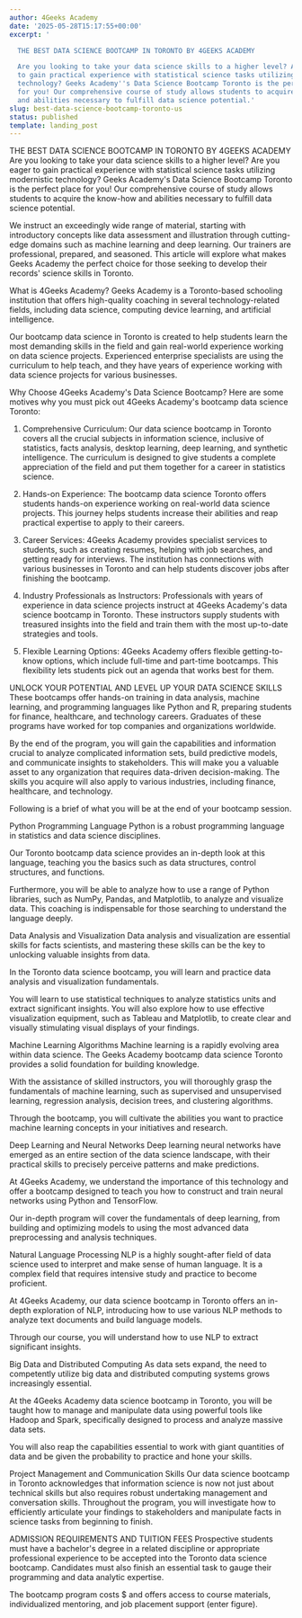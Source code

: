 ```yaml
---
author: 4Geeks Academy
date: '2025-05-28T15:17:55+00:00'
excerpt: '

  THE BEST DATA SCIENCE BOOTCAMP IN TORONTO BY 4GEEKS ACADEMY

  Are you looking to take your data science skills to a higher level? Are you eager
  to gain practical experience with statistical science tasks utilizing modernistic
  technology? Geeks Academy''s Data Science Bootcamp Toronto is the perfect place
  for you! Our comprehensive course of study allows students to acquire the know-how
  and abilities necessary to fulfill data science potential.'
slug: best-data-science-bootcamp-toronto-us
status: published
template: landing_post
---
```

THE BEST DATA SCIENCE BOOTCAMP IN TORONTO BY 4GEEKS ACADEMY
Are you looking to take your data science skills to a higher level? Are you eager to gain practical experience with statistical science tasks utilizing modernistic technology? Geeks Academy's Data Science Bootcamp Toronto is the perfect place for you! Our comprehensive course of study allows students to acquire the know-how and abilities necessary to fulfill data science potential.

 We instruct an exceedingly wide range of material, starting with introductory concepts like data assessment and illustration through cutting-edge domains such as machine learning and deep learning. Our trainers are professional, prepared, and seasoned. This article will explore what makes Geeks Academy the perfect choice for those seeking to develop their records' science skills in Toronto.

What is 4Geeks Academy?
Geeks Academy is a Toronto-based schooling institution that offers high-quality coaching in several technology-related fields, including data science, computing device learning, and artificial intelligence.

Our bootcamp data science in Toronto is created to help students learn the most demanding skills in the field and gain real-world experience working on data science projects. Experienced enterprise specialists are using the curriculum to help teach, and they have years of experience working with data science projects for various businesses.

Why Choose 4Geeks Academy's Data Science Bootcamp?
Here are some motives why you must pick out 4Geeks Academy's bootcamp data science Toronto:
1. Comprehensive Curriculum: Our data science bootcamp in Toronto covers all the crucial subjects in information science, inclusive of statistics, facts analysis, desktop learning, deep learning, and synthetic intelligence. The curriculum is designed to give students a complete appreciation of the field and put them together for a career in statistics science.

2. Hands-on Experience: The bootcamp data science Toronto offers students hands-on experience working on real-world data science projects. This journey helps students increase their abilities and reap practical expertise to apply to their careers.

3. Career Services: 4Geeks Academy provides specialist services to students, such as creating resumes, helping with job searches, and getting ready for interviews. The institution has connections with various businesses in Toronto and can help students discover jobs after finishing the bootcamp.

4. Industry Professionals as Instructors: Professionals with years of experience in data science projects instruct at 4Geeks Academy's data science bootcamp in Toronto. These instructors supply students with treasured insights into the field and train them with the most up-to-date strategies and tools.

5. Flexible Learning Options: 4Geeks Academy offers flexible getting-to-know options, which include full-time and part-time bootcamps. This flexibility lets students pick out an agenda that works best for them.

UNLOCK YOUR POTENTIAL AND LEVEL UP YOUR DATA SCIENCE SKILLS
These bootcamps offer hands-on training in data analysis, machine learning, and programming languages like Python and R, preparing students for finance, healthcare, and technology careers. Graduates of these programs have worked for top companies and organizations worldwide.
 
By the end of the program, you will gain the capabilities and information crucial to analyze complicated information sets, build predictive models, and communicate insights to stakeholders. This will make you a valuable asset to any organization that requires data-driven decision-making. The skills you acquire will also apply to various industries, including finance, healthcare, and technology.

Following is a brief of what you will be at the end of your bootcamp session.

Python Programming Language
Python is a robust programming language in statistics and data science disciplines. 

Our Toronto bootcamp data science provides an in-depth look at this language, teaching you the basics such as data structures, control structures, and functions.

Furthermore, you will be able to analyze how to use a range of Python libraries, such as NumPy, Pandas, and Matplotlib, to analyze and visualize data. This coaching is indispensable for those searching to understand the language deeply.

Data Analysis and Visualization
Data analysis and visualization are essential skills for facts scientists, and mastering these skills can be the key to unlocking valuable insights from data.

In the Toronto data science bootcamp, you will learn and practice data analysis and visualization fundamentals. 

You will learn to use statistical techniques to analyze statistics units and extract significant insights. You will also explore how to use effective visualization equipment, such as Tableau and Matplotlib, to create clear and visually stimulating visual displays of your findings. 

Machine Learning Algorithms
Machine learning is a rapidly evolving area within data science. The Geeks Academy bootcamp data science Toronto provides a solid foundation for building knowledge. 

With the assistance of skilled instructors, you will thoroughly grasp the fundamentals of machine learning, such as supervised and unsupervised learning, regression analysis, decision trees, and clustering algorithms. 

Through the bootcamp, you will cultivate the abilities you want to practice machine learning concepts in your initiatives and research. 

Deep Learning and Neural Networks
Deep learning neural networks have emerged as an entire section of the data science landscape, with their practical skills to precisely perceive patterns and make predictions.

At 4Geeks Academy, we understand the importance of this technology and offer a bootcamp designed to teach you how to construct and train neural networks using Python and TensorFlow. 

Our in-depth program will cover the fundamentals of deep learning, from building and optimizing models to using the most advanced data preprocessing and analysis techniques. 

Natural Language Processing
NLP is a highly sought-after field of data science used to interpret and make sense of human language. It is a complex field that requires intensive study and practice to become proficient. 

At 4Geeks Academy, our data science bootcamp in Toronto offers an in-depth exploration of NLP, introducing how to use various NLP methods to analyze text documents and build language models.

Through our course, you will understand how to use NLP to extract significant insights.

Big Data and Distributed Computing
As data sets expand, the need to competently utilize big data and distributed computing systems grows increasingly essential.

 At the 4Geeks Academy data science bootcamp in Toronto, you will be taught how to manage and manipulate data using powerful tools like Hadoop and Spark, specifically designed to process and analyze massive data sets. 

You will also reap the capabilities essential to work with giant quantities of data and be given the probability to practice and hone your skills.


Project Management and Communication Skills
Our data science bootcamp in Toronto acknowledges that information science is now not just about technical skills but also requires robust undertaking management and conversation skills. 
Throughout the program, you will investigate how to efficiently articulate your findings to stakeholders and manipulate facts in science tasks from beginning to finish. 

ADMISSION REQUIREMENTS AND TUITION FEES
Prospective students must have a bachelor's degree in a related discipline or appropriate professional experience to be accepted into the Toronto data science bootcamp. Candidates must also finish an essential task to gauge their programming and data analytic expertise.

The bootcamp program costs $ and offers access to course materials, individualized mentoring, and job placement support (enter figure).
